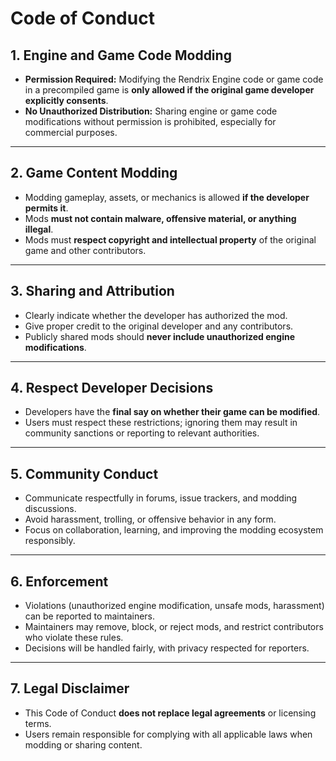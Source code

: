 # Code of Conduct

## 1. Engine and Game Code Modding

* **Permission Required:** Modifying the Rendrix Engine code or game code in a precompiled game is **only allowed if the original game developer explicitly consents**.
* **No Unauthorized Distribution:** Sharing engine or game code modifications without permission is prohibited, especially for commercial purposes.
---

## 2. Game Content Modding

* Modding gameplay, assets, or mechanics is allowed **if the developer permits it**.
* Mods **must not contain malware, offensive material, or anything illegal**.
* Mods must **respect copyright and intellectual property** of the original game and other contributors.

---

## 3. Sharing and Attribution

* Clearly indicate whether the developer has authorized the mod.
* Give proper credit to the original developer and any contributors.
* Publicly shared mods should **never include unauthorized engine modifications**.

---

## 4. Respect Developer Decisions

* Developers have the **final say on whether their game can be modified**.
* Users must respect these restrictions; ignoring them may result in community sanctions or reporting to relevant authorities.

---

## 5. Community Conduct

* Communicate respectfully in forums, issue trackers, and modding discussions.
* Avoid harassment, trolling, or offensive behavior in any form.
* Focus on collaboration, learning, and improving the modding ecosystem responsibly.

---

## 6. Enforcement

* Violations (unauthorized engine modification, unsafe mods, harassment) can be reported to maintainers.
* Maintainers may remove, block, or reject mods, and restrict contributors who violate these rules.
* Decisions will be handled fairly, with privacy respected for reporters.

---

## 7. Legal Disclaimer

* This Code of Conduct **does not replace legal agreements** or licensing terms.
* Users remain responsible for complying with all applicable laws when modding or sharing content.
